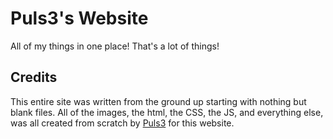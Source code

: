 # Puls3's Website
All of my things in one place! That's a lot of things!

## Credits
This entire site was written from the ground up starting with nothing but blank files. All of the images, the html, the CSS, the JS, and everything else, was all created from scratch by [Puls3](https://github.com/xPuls3) for this website.

